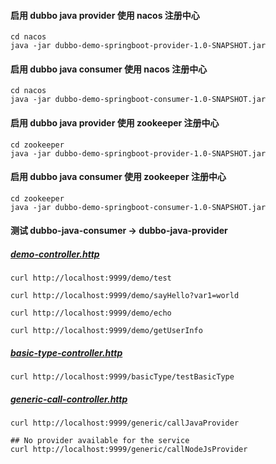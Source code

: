 #### 启用 dubbo java provider 使用 nacos 注册中心

```shell
cd nacos
java -jar dubbo-demo-springboot-provider-1.0-SNAPSHOT.jar
```

#### 启用 dubbo java consumer 使用 nacos 注册中心

```shell
cd nacos
java -jar dubbo-demo-springboot-consumer-1.0-SNAPSHOT.jar
```

#### 启用 dubbo java provider 使用 zookeeper 注册中心

```shell
cd zookeeper
java -jar dubbo-demo-springboot-provider-1.0-SNAPSHOT.jar
```

#### 启用 dubbo java consumer 使用 zookeeper 注册中心

```shell
cd zookeeper
java -jar dubbo-demo-springboot-consumer-1.0-SNAPSHOT.jar
```

#### 测试 dubbo-java-consumer -> dubbo-java-provider

##### [demo-controller.http](dubbo-demo-springboot-consumer%2Fhttp%2Fdemo-controller.http)

```shell
curl http://localhost:9999/demo/test
```

```shell
curl http://localhost:9999/demo/sayHello?var1=world
```

```shell
curl http://localhost:9999/demo/echo
```

```shell
curl http://localhost:9999/demo/getUserInfo
```

##### [basic-type-controller.http](dubbo-demo-springboot-consumer%2Fhttp%2Fbasic-type-controller.http)

```shell
curl http://localhost:9999/basicType/testBasicType
```

##### [generic-call-controller.http](http%2Fgeneric-call-controller.http)

```shell
curl http://localhost:9999/generic/callJavaProvider
```

```shell
## No provider available for the service
curl http://localhost:9999/generic/callNodeJsProvider
```

